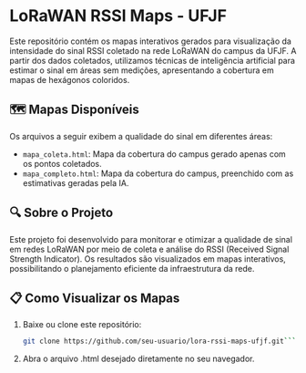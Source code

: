 # LoRaWAN RSSI Maps - UFJF  

Este repositório contém os mapas interativos gerados para visualização da intensidade do sinal RSSI coletado na rede LoRaWAN do campus da UFJF. A partir dos dados coletados, utilizamos técnicas de inteligência artificial para estimar o sinal em áreas sem medições, apresentando a cobertura em mapas de hexágonos coloridos.

## 🗺️ Mapas Disponíveis  
Os arquivos a seguir exibem a qualidade do sinal em diferentes áreas:  
- `mapa_coleta.html`: Mapa da cobertura do campus gerado apenas com os pontos coletados.  
- `mapa_completo.html`: Mapa da cobertura do campus, preenchido com as estimativas geradas pela IA.  

## 🔍 Sobre o Projeto  
Este projeto foi desenvolvido para monitorar e otimizar a qualidade de sinal em redes LoRaWAN por meio de coleta e análise do RSSI (Received Signal Strength Indicator). Os resultados são visualizados em mapas interativos, possibilitando o planejamento eficiente da infraestrutura da rede.

## 📋 Como Visualizar os Mapas  
1. Baixe ou clone este repositório:
     
   ```bash
   git clone https://github.com/seu-usuario/lora-rssi-maps-ufjf.git```
   
2. Abra o arquivo .html desejado diretamente no seu navegador.
